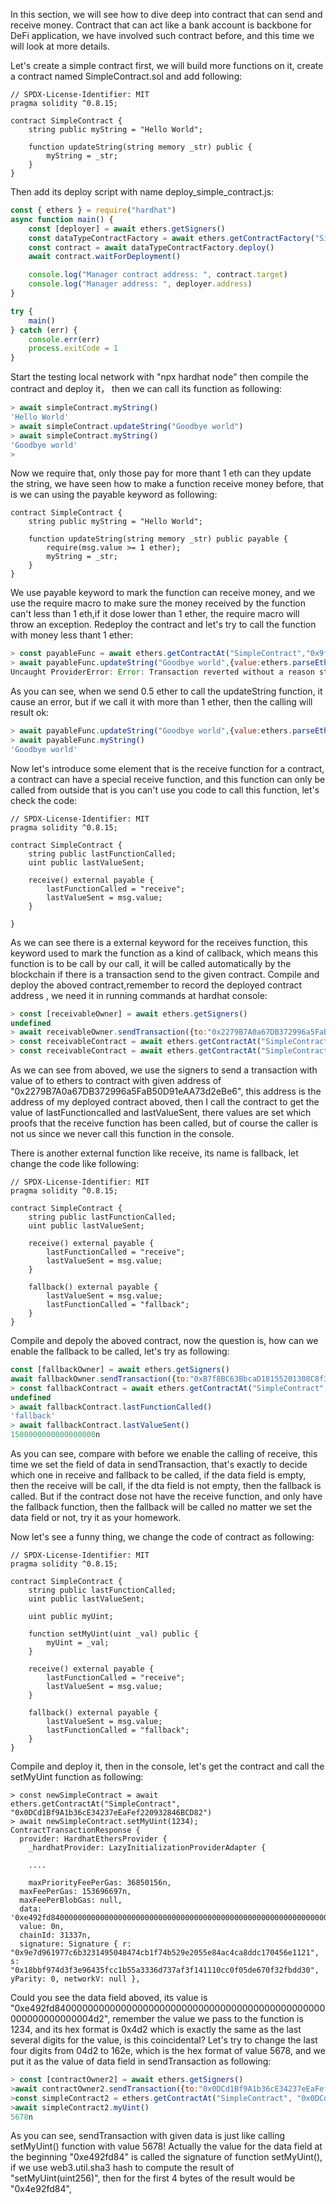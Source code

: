 In this section, we will see how to dive deep into  contract that can send and receive money. Contract that can act like a bank account is  backbone for DeFi application, we have involved such
contract before, and this time we will look at more details.

Let's create a simple contract first, we will build more functions on it, create a contract named SimpleContract.sol and add following:
```sol
// SPDX-License-Identifier: MIT
pragma solidity ^0.8.15;

contract SimpleContract {
    string public myString = "Hello World";

    function updateString(string memory _str) public {
        myString = _str;
    }
}

```
Then add its deploy script with name deploy_simple_contract.js:
```js
const { ethers } = require("hardhat")
async function main() {
    const [deployer] = await ethers.getSigners()
    const dataTypeContractFactory = await ethers.getContractFactory("SimpleContract")
    const contract = await dataTypeContractFactory.deploy()
    await contract.waitForDeployment()

    console.log("Manager contract address: ", contract.target)
    console.log("Manager address: ", deployer.address)
}

try {
    main()
} catch (err) {
    console.err(err)
    process.exitCode = 1
}
```
Start the testing local network with "npx hardhat node" then compile the contract and deploy it， then we can call its function as following:
```js
> await simpleContract.myString()
'Hello World'
> await simpleContract.updateString("Goodbye world")
> await simpleContract.myString()
'Goodbye world'
> 
```
Now we require that, only those pay for more thant 1 eth can they update the string, we have seen how to make a function receive money before, that is we can using the payable keyword as 
following:
```sol
contract SimpleContract {
    string public myString = "Hello World";

    function updateString(string memory _str) public payable {
        require(msg.value >= 1 ether);
        myString = _str;
    }
}
```
We use payable keyword to mark the function can receive money, and we use the require macro to make sure the money received by the function can't less than 1 eth,if it dose lower than 1 
ether, the require macro will throw an exception. Redeploy the contract and let's try to call the function with money less thant 1 ether:
```js
> const payableFunc = await ethers.getContractAt("SimpleContract","0x9fE46736679d2D9a65F0992F2272dE9f3c7fa6e0")
> await payableFunc.updateString("Goodbye world",{value:ethers.parseEther("0.5")})
Uncaught ProviderError: Error: Transaction reverted without a reason string
```
As you can see, when we send 0.5 ether to call the updateString function, it cause an error, but if we call it with more than 1 ether, then the calling will result ok:
```js
> await payableFunc.updateString("Goodbye world",{value:ethers.parseEther("1.5")})
> await payableFunc.myString()
'Goodbye world'
```
Now let's introduce some element that is the receive function for a contract, a contract can have a special receive function, and this function can only be called from outside that is you
can't use you code to call this function, let's check the code:
```sol
// SPDX-License-Identifier: MIT
pragma solidity ^0.8.15;

contract SimpleContract {
    string public lastFunctionCalled;
    uint public lastValueSent;

    receive() external payable {
        lastFunctionCalled = "receive";
        lastValueSent = msg.value;
    }

}
```
As we can see there is a external keyword for the receives function, this keyword used to mark the function as a kind of callback, which means this function is to be call by our call, it will
be called automatically by the blockchain if there is a transaction send to the given contract. Compile and deploy the aboved contract,remember to record the deployed contract address , 
we need it in running commands at hardhat console:
```js
> const [receivableOwner] = await ethers.getSigners()
undefined
> await receivableOwner.sendTransaction({to:"0x2279B7A0a67DB372996a5FaB50D91eAA73d2eBe6", value:ethers.parseEther("3.0")})
> const receivableContract = await ethers.getContractAt("SimpleContract", "0x2279B7A0a67DB372996a5FaB50D91eAA73d2eBe6")
> const receivableContract = await ethers.getContractAt("SimpleContract", "0x2279B7A0a67DB372996a5FaB50D91eAA73d2eBe6")
```
As we can see from aboved, we use the signers to send a transaction with value of to ethers to contract with given address of "0x2279B7A0a67DB372996a5FaB50D91eAA73d2eBe6", this address is
the address of my deployed contract aboved, then I call the contract to get the value of lastFunctioncalled and lastValueSent, there values are set which proofs that the receive function
has been called, but of course the caller is not us since we never call this function in the console.

There is another external function like receive, its name is fallback, let change the code like following:
```sol
// SPDX-License-Identifier: MIT
pragma solidity ^0.8.15;

contract SimpleContract {
    string public lastFunctionCalled;
    uint public lastValueSent;

    receive() external payable {
        lastFunctionCalled = "receive";
        lastValueSent = msg.value;
    }

    fallback() external payable {
        lastValueSent = msg.value;
        lastFunctionCalled = "fallback";
    }
}

```
Compile and depoly the aboved contract, now the question is, how can we enable the fallback to be called, let's try as following:
```js
const [fallbackOwner] = await ethers.getSigners()
await fallbackOwner.sendTransaction({to:"0xB7f8BC63BbcaD18155201308C8f3540b07f84F5e", value:ethers.parseEther("1.5"), data:"0xabcd"})
> const fallbackContract = await ethers.getContractAt("SimpleContract","0xB7f8BC63BbcaD18155201308C8f3540b07f84F5e")
undefined
> await fallbackContract.lastFunctionCalled()
'fallback'
> await fallbackContract.lastValueSent()
1500000000000000000n
```
As you can see, compare with before we enable the calling of receive, this time we set the field of data in sendTransaction, that's exactly to decide which one in receive and fallback to
be called, if the data field is empty, then the receive will be call, if the dta field is not empty, then the fallback is called. But if the contract dose not have the receive function,
and only have the fallback function, then the fallback will be called no matter we set the data field or not, try it as your homework.

Now let's see a funny thing, we change the code of contract as following:
```sol
// SPDX-License-Identifier: MIT
pragma solidity ^0.8.15;

contract SimpleContract {
    string public lastFunctionCalled;
    uint public lastValueSent;

    uint public myUint;

    function setMyUint(uint _val) public {
        myUint = _val;
    }

    receive() external payable {
        lastFunctionCalled = "receive";
        lastValueSent = msg.value;
    }

    fallback() external payable {
        lastValueSent = msg.value;
        lastFunctionCalled = "fallback";
    }
}
```
Compile and deploy it, then in the console, let's get the contract and call the setMyUint function as following:
```sol
> const newSimpleContract = await ethers.getContractAt("SimpleContract", "0x0DCd1Bf9A1b36cE34237eEaFef220932846BCD82")
> await newSimpleContract.setMyUint(1234);
ContractTransactionResponse {
  provider: HardhatEthersProvider {
    _hardhatProvider: LazyInitializationProviderAdapter {

    ....

    maxPriorityFeePerGas: 36850156n,
  maxFeePerGas: 153696697n,
  maxFeePerBlobGas: null,
  data: '0xe492fd8400000000000000000000000000000000000000000000000000000000000004d2',
  value: 0n,
  chainId: 31337n,
  signature: Signature { r: "0x9e7d961977c6b3231495048474cb1f74b529e2055e84ac4ca8ddc170456e1121", s: "0x18bbf974d3f3e96435fcc1b55a3336d737af3f141110cc0f05de670f32fbdd30", yParity: 0, networkV: null },
```
Could you see the data field aboved, its value is "0xe492fd8400000000000000000000000000000000000000000000000000000000000004d2", remember the value we pass to the function is 1234, and 
its hex format is 0x4d2 which is exactly the same as the last several digits for the value, is this coincidental? Let's try to change the last four digits from 04d2 to 162e, which is the
hex format of value 5678, and we put it as the value of data field in sendTransaction as following:
```js
> const [contractOwner2] = await ethers.getSigners()
>await contractOwner2.sendTransaction({to:"0x0DCd1Bf9A1b36cE34237eEaFef220932846BCD82", value:ethers.parseEther("0"), data:"0xe492fd84000000000000000000000000000000000000000000000000000000000000162E"})
>const simpleContract2 = ethers.getContractAt("SimpleContract", "0x0DCd1Bf9A1b36cE34237eEaFef220932846BCD82")
>await simpleContract2.myUint()
5678n
```
As you can see, sendTransaction with given data is just like calling setMyUint() function with value 5678! Actually the value for the data field at the beginning "0xe492fd84" is called
the signature of function setMyUint(), if we use web3.util.sha3 hash to compute the result of "setMyUint(uint256)", then for the first 4 bytes of the result would be "0x4e92fd84",

